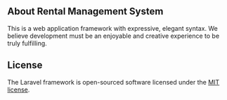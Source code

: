 ## About Rental Management System

This is a web application framework with expressive, elegant syntax. We believe development must be an enjoyable and creative experience to be truly fulfilling. 


## License

The Laravel framework is open-sourced software licensed under the [MIT license](https://opensource.org/licenses/MIT).
